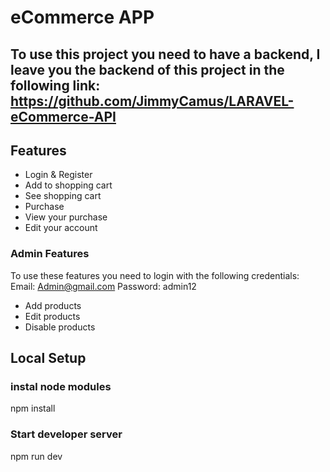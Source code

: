 # eCommerce APP

## To use this project you need to have a backend, I leave you the backend of this project in the following link: https://github.com/JimmyCamus/LARAVEL-eCommerce-API

## Features
- Login & Register
- Add to shopping cart
- See shopping cart
- Purchase
- View your purchase
- Edit your account

### Admin Features
To use these features you need to login with the following credentials: Email: Admin@gmail.com Password: admin12

- Add products
- Edit products
- Disable products

## Local Setup

### instal node modules
npm install

### Start developer server
npm run dev
